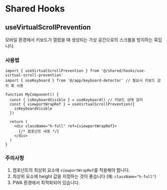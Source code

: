 # Shared Hooks

## useVirtualScrollPrevention

모바일 환경에서 키보드가 열렸을 때 생성되는 가상 공간으로의 스크롤을 방지하는 훅입니다.

### 사용법

```tsx
import { useVirtualScrollPrevention } from '@/shared/hooks/use-virtual-scroll-prevention'
import { useKeyboard } from '@/app/keyboard-detector' // 필요시 키보드 감지 훅 사용

function MyComponent() {
  const { isKeyboardVisible } = useKeyboard() // 키보드 상태 감지
  const { viewportWrapRef } = useVirtualScrollPrevention({ 
    isKeyboardVisible 
  })

  return (
    <div className="h-full" ref={viewportWrapRef}>
      {/* 컴포넌트 내용 */}
    </div>
  )
}
```

### 주의사항

1. 컴포넌트의 최상위 요소에 `viewportWrapRef`를 적용해야 합니다.
2. 최상위 요소에 height 값을 지정하는 것이 좋습니다 (예: `className="h-full"`)
3. PWA 환경에서 최적화되어 있습니다.
